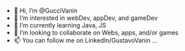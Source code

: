 - 👋 Hi, I’m @GucciVanin
- 👀 I’m interested in webDev, appDev, and gameDev
- 🌱 I’m currently learning Java, JS
- 💞️ I’m looking to collaborate on Webs, apps, and/or games
- 📫 You can follow me on LinkedIn/GustavoVanin ...

<!---
GucciVanin/GucciVanin is a ✨ special ✨ repository because its `README.md` (this file) appears on your GitHub profile.
You can click the Preview link to take a look at your changes.
--->
